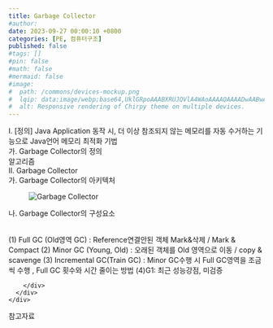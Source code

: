 ```yaml
---
title: Garbage Collector
#author: 
date: 2023-09-27 00:00:10 +0800
categories: [PE, 컴퓨터구조]
published: false
#tags: []
#pin: false
#math: false
#mermaid: false
#image:
#  path: /commons/devices-mockup.png
#  lqip: data:image/webp;base64,UklGRpoAAABXRUJQVlA4WAoAAAAQAAAADwAABwAAQUxQSDIAAAARL0AmbZurmr57yyIiqE8oiG0bejIYEQTgqiDA9vqnsUSI6H+oAERp2HZ65qP/VIAWAFZQOCBCAAAA8AEAnQEqEAAIAAVAfCWkAALp8sF8rgRgAP7o9FDvMCkMde9PK7euH5M1m6VWoDXf2FkP3BqV0ZYbO6NA/VFIAAAA
#  alt: Responsive rendering of Chirpy theme on multiple devices.
---
```


<div class="post-wrap">
  <div class="para">
    <div class="para-title">
      I. [정의] Java Application 동작 시, 더 이상 참조되지 않는 메모리를 자동 수거하는 기능으로 Java언어  메모리 최적화 기법
    </div>
    <div class="para-cntnt">
      <div class="para">
        <div class="para-title">
          가. Garbage Collector의 정의
        </div>
        <div class="para-cntnt">
          알고리즘  
        </div>
      </div>
    </div>
  </div>
  
  <div class="para">
    <div class="para-title">
      II. Garbage Collector
    </div>
    <div class="para-cntnt">
      <div class="para">
        <div class="para-title">
          가. Garbage Collector의 아키텍처
        </div>
        <div class="para-cntnt">
          <figure class="post-figure">
            <img src="/assets/img/posts/Garbage-Collector.png" alt="Garbage Collector">
<!--            <figcaption>Source: Unveiling the Metaverse: Exploring Emerging Trends, Multifaceted Perspectives, and Future Challenges</figcaption>-->
          </figure>
        </div>
      </div>
      <div class="para">
        <div class="para-title">
          나. Garbage Collector의 구성요소
        </div>
        <div class="para-cntnt">
          <table class="post-table">
          </table>
            (1) Full GC (Old영역 GC) : Reference연결안된 객체 Mark&amp;삭제 / Mark &amp; Compact
  (2) Minor GC (Young, Old) : 오래된 객체를 Old 영역으로 이동 / copy &amp; scavenge
  (3) Incremental GC(Train GC) : Minor GC수행 시 Full GC영역을 조금씩 수행
       , Full GC 횟수와 시간 줄이는 방법 
  (4)G1: 최근 성능강점, 미검증

        </div>
      </div>
    </div>
  </div>

  <div class="refr-wrap">
    <div class="refr-title">
        참고자료
    </div>
    <ol class="refr-list">
    <!--    <li>(나현식, 최대선) <a target="_blank" href="https://scienceon.kisti.re.kr/commons/util/originalView.do?cn=JAKO202225948430499&oCn=JAKO202225948430499&dbt=JAKO&journal=NJOU00291864">메타버스 보안 위협 요소 및 대응 방안 검토</a></li>-->
    <!--    <li>(M. Uddin, S. Manickam, H. Ullah, M. Obaidat and A. Dandoush) <a target="_blank" href="https://ieeexplore.ieee.org/abstract/document/10138386">Unveiling the Metaverse: Exploring Emerging Trends, Multifaceted Perspectives, and Future Challenges</a></li>-->
    </ol>
  </div>
</div>
